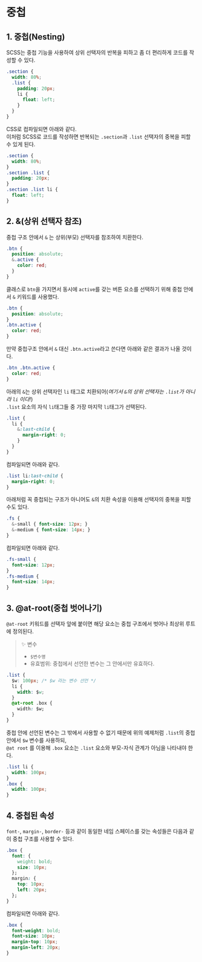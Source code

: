 # 중첩

## 1. 중첩(Nesting)
SCSS는 중첩 기능을 사용하여 상위 선택자의 반복을 피하고 좀 더 편리하게 코드를 작성할 수 있다. 

```css
.section {
  width: 80%;
  .list {
    padding: 20px;
    li {
      float: left;
    }
  }
}
```

CSS로 컴파일되면 아래와 같다.     
이처럼 SCSS로 코드를 작성하면 반복되는 `.section`과 `.list` 선택자의 중복을 피할 수 있게 된다. 

```css
.section {
  width: 80%;
}
.section .list {
  padding: 20px;
}
.section .list li {
  float: left;
}
```


## 2. &(상위 선택자 참조)
중첩 구조 안에서 `&` 는 상위(부모) 선택자를 참조하여 치환한다. 

```css 
.btn {
  position: absolute;
  &.active {
    color: red;
  }
}
```

클래스로 `btn`을 가지면서 동시에 `active`를 갖는 버튼 요소를 선택하기 위해 중첩 안에서 `&` 키워드를 사용했다.    

```css
.btn {
  position: absolute;
}
.btn.active {
  color: red;
}
```

만약 중첩구조 안에서 `&` 대신 `.btn.active`라고 쓴다면 아래와 같은 결과가 나올 것이다. 

```css
.btn .btn.active {
  color: red;
}
```

아래의 `&`는 상위 선택자인 `li` 태그로 치환되어(_여기서 `&`의 상위 선택자는 `.list`가 아니라 `li` 이다!_)   
`.list` 요소의 자식 `li`태그들 중 가장 마지막 `li`태그가 선택된다. 

```css
.list {
  li {
    &:last-child {
      margin-right: 0;
    }
  }
}
```

컴파일되면 아래와 같다. 

```css
.list li:last-child {
  margin-right: 0;
}
```

아래처럼 꼭 중첩되는 구조가 아니어도 `&`의 치환 속성을 이용해 선택자의 중복을 피할 수도 있다. 

```css
.fs {
  &-small { font-size: 12px; }
  &-medium { font-size: 14px; }
}
```

컴파일되면 아래와 같다. 

```css
.fs-small {
  font-size: 12px;
}
.fs-medium {
  font-size: 14px;
}
```


## 3. @at-root(중첩 벗어나기)
`@at-root` 키워드를 선택자 앞에 붙이면 해당 요소는 중첩 구조에서 벗어나 최상위 루트에 정의된다. 

> ✨ 변수  
> - `$변수명` 
> - 유효범위: 중첩에서 선언한 변수는 그 안에서만 유효하다. 

```css
.list {
  $w: 100px; /* $w 라는 변수 선언 */
  li {
    width: $w;
  }
  @at-root .box {
    width: $w;
  }
}
```

중첩 안에 선언된 변수는 그 밖에서 사용할 수 없기 때문에 위의 예제처럼 `.list`의 중첩 안에서 `$w` 변수를 사용하되,     
`@at root` 를 이용해 `.box` 요소는 `.list` 요소와 부모-자식 관계가 아님을 나타내야 한다. 

```css
.list li {
  width: 100px;
}
.box {
  width: 100px;
}
```


## 4. 중첩된 속성

`font-`, `margin-`, `border-` 등과 같이 동일한 네임 스페이스를 갖는 속성들은 다음과 같이 중첩 구조를 사용할 수 있다. 

```css
.box {
  font: {
    weight: bold;
    size: 10px;
  };
  margin: {
    top: 10px;
    left: 20px;
  };
}
```

컴파일되면 아래와 같다. 

```css
.box {
  font-weight: bold;
  font-size: 10px;
  margin-top: 10px;
  margin-left: 20px;
}
```